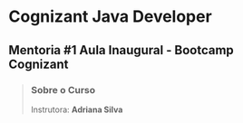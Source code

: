 # Cognizant Java Developer


## Mentoria #1 Aula Inaugural - Bootcamp Cognizant

> ### Sobre o Curso
> Instrutora: **Adriana Silva**
> 